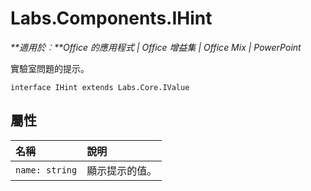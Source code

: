 
# Labs.Components.IHint

 _**適用於︰**Office 的應用程式 | Office 增益集 | Office Mix | PowerPoint_

實驗室問題的提示。

```
interface IHint extends Labs.Core.IValue
```


## 屬性


|名稱|說明|
|:-----|:-----|
| `name: string`|顯示提示的值。|
